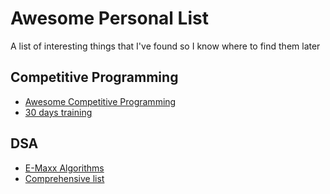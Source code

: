 # Awesome Personal List
A list of interesting things that I've found so I know where to find them later

## Competitive Programming
- [Awesome Competitive Programming](https://github.com/lnishan/awesome-competitive-programming)
- [30 days training](https://codeforces.com/topic/82677/en7)

## DSA
- [E-Maxx Algorithms](http://cp-algorithms.com/)
- [Comprehensive list](https://www.quora.com/What-is-a-list-of-data-structures-that-a-competitive-programmer-must-know/answer/Sameer-Gulati-3)
